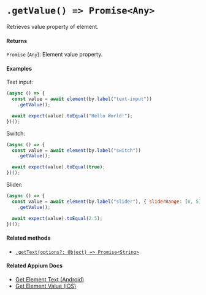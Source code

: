 # `.getValue() => Promise<Any>`

Retrieves value property of element.

#### Returns

`Promise` (`Any`): Element value property.

#### Examples

Text input:

```javascript
(async () => {
  const value = await element(by.label("text-input"))
    .getValue();

  await expect(value).toEqual("Hello World!");
})();
```

Switch:

```javascript
(async () => {
  const value = await element(by.label("switch"))
    .getValue();

  await expect(value).toEqual(true);
})();
```

Slider:

```javascript
(async () => {
  const value = await element(by.label("slider"), { sliderRange: [0, 5] })
    .getValue();

  await expect(value).toEqual(2.5);
})();
```

#### Related methods

- [`.getText(options?: Object) => Promise<String>`](./getText.md)

#### Related Appium Docs

- [Get Element Text (Android)](http://appium.io/docs/en/commands/element/attributes/text/)
- [Get Element Value (iOS)](http://appium.io/docs/en/commands/element/attributes/value/)
